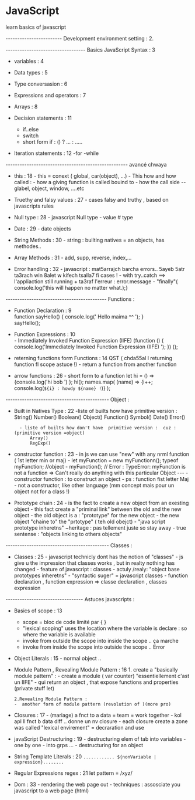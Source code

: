 # JavaScript
learn basics of javascript

------------------------ Development environment setting :
2.

---------------------------------- Basics JavaScript Syntax : 3

+ variables : 4

+ Data types : 5

+ Type conversasion : 6

+ Expressions and operators : 7

+ Arrays : 8 

+ Decision statements : 11  
    - if..else
    - switch
    - short form if : () ? ... : .....

+ Iteration statements : 12
    -for
    -while

---------------------------------------------------- avancé chwaya


+ this : 18
        - this = conext ( global, car(object), ...)
        - This how and how called : 
            - how a giving function is called  bouind to 
            - how  the call side -- glabel, object, window, ....etc

+ Truethy and falsy values : 27
        - cases falsy and truthy , based on javascripts rules

+ Null type : 28
        - javascript Null type
        - value # type 

+ Date : 29
        - date objects 

+ String Methods : 30
        -  string : builting natives = an objects, has methodes..

+ Array Methods : 31
        - add, supp, reverse, index,...

+ Error handling : 32
        - javascript : mat5arrajch barcha errors..  5ayeb 5atr ta3rach win 8alet w kifech tsalla7 fi cases !
        - with try..catch ==> l'appliaction still running + ta3raf l'erreur : error.message
        - "finally"{ console.log('this will happen no matter what.);}



------------------------------------------- Functions :

+ Function Declaration : 9   
        function sayHello() {
         console.log(' Hello maima ^^ ');
        }   
        sayHello();


+ Function Expressions : 10   
        - Immediately Invoked Function Expression (IIFE) 
        (function () { console.log('Immediately Invoked Function Expression (IIFE) '); }) ();


+ reterning functions form Functions : 14     QST ( chda55al l returning function fl scope astuce !)
        - return a function from another function

+ arrow functions : 26 
        - short form to a function 
         let hi = () => {console.log('hi bob ')  };  hi();
         names.map( (name) => {i++; console.log(` ${i} : howdy ${name} ! `)} ); 





-------------------------------------------- Object :

+ Built in Natives Type  : 22
        -liste of builts how have  primitive version :  
            String()
            Number()
            Boolean()
            Object()
            Function()
            Symbol()
            Date()
            Error()

        - liste of builts how don't have  primitive version :  cuz : (primitive version =object)
            Array()
            RegExp()

        

+ constructor function : 23
        -  in js we can use "new" with any nrml function ( 1st letter min or maj)
        -  let myFunction = new myFunctionn();  typeof myFunction;  //object
        -  myFunction();  // Error : TypeError: myFunction is not a function
        => Can't really do anything with this particular Object 
        ---
        -  constructor function :  to construct an object
        -  ps : function fist letter Maj
        -  not a constructor, like other language (mm concept mais pour un object not for a class !)


+ Prototype chain : 24
       - is the fact to create a new object from an exesting object 
       - this fact create a "priminal link" between the old and the new object
       - the old object is a : "prototype" for the new object
       - the new object "chaine to" the "prtotype" ( teh old obejct)
       - "java script prototype inheretns" ~heritage :  pas tellement juste so stay away
       - true sentense : "objects linking to others objects"





-------------------------------------------- Classes :

+ Classes : 25
        - javascript technicly dont has the notion of "classes"
        - js give u the impression that classes works , but in  realty nothing has changed
        - feature of javascript : classes
        - actuly /realy: "object base prototypes inheretns"
        - "syntactic suger" = javascript classes
        - function declaration , function expression  => classe declaration , classes expression



--------------------------------- Astuces javascripts :

+ Basics of scope : 13
    - scope = bloc de code limité par {  }
    - "lexical scoping" uses the location where the variable is declare : so where the variable is available
    - invoke from outside the scope into inside the scope .. ça marche
    - invoke from inside the scope into outside the scope .. Error


+ Object Literals : 15
        - normal object ..

+ Module Pattern , Revealing Module Pattern : 16
       1. create a "basically module pattern" : 
        - create a module ( var counter) "essentiellement c'ast un IIFE" 
        - qui return an object , that expose functions and properties (private stuff  let)

      2.Revealing Module Pattern : 
      -  another form of module pattern (revolution of )(more pro)



+ Closures  : 17
        - (mariage) a fnct to a data = team = work together
        - kol apl ll fnct b data diff .. donne un nv closure
        - each closure create a zone was called "lexical envirement" = decraration and use


+ javaScript Destructuring : 19
        - destructuring elem of tab into variables 
        - one by one
        - into grps   ...
        - destructuring for an object

+ String Template Literals : 20
        ` ............ ${nonVariable | expression}........  `

+ Regular Expressions regex : 21
        let pattern = /xyz/

+ Dom : 33 
        - rendering the web page out
        - techniques : assosciate you javascript to a web page (html)








